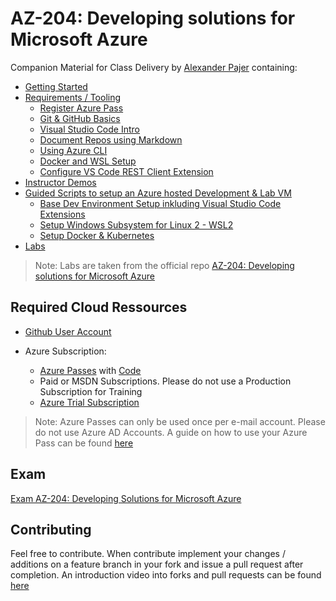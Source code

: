# AZ-204: Developing solutions for Microsoft Azure

Companion Material for Class Delivery by [Alexander Pajer](https://www.integrations.at/kontakt.aspx) containing:

  - [Getting Started](./Tooling/00-GettingStarted)
  - [Requirements / Tooling](./Tooling)
    - [Register Azure Pass](./Tooling/05-AzurePass)
    - [Git & GitHub Basics](./Tooling/01-Github)
    - [Visual Studio Code Intro](./Tooling/02-VSCode)
    - [Document Repos using Markdown](./Tooling/03-Markdown)
    - [Using Azure CLI](./Tooling/04-CLI)
    - [Docker and WSL Setup](./Tooling/08-Docker-WSL)
    - [Configure VS Code REST Client Extension](./Tooling/07-REST-Client)
  - [Instructor Demos](./Demos)
  - [Guided Scripts to setup an Azure hosted Development & Lab VM](./Setup)
    - [Base Dev Environment Setup inkluding Visual Studio Code Extensions](./Setup/#basics)
    - [Setup Windows Subsystem for Linux 2 - WSL2](./Setup/#wsl)
    - [Setup Docker & Kubernetes](./Setup/#docker-wsl)
  - [Labs](./Labs)

> Note: Labs are taken from the official repo [AZ-204: Developing solutions for Microsoft Azure](https://github.com/MicrosoftLearning/AZ-204-DevelopingSolutionsforMicrosoftAzure)

## Required Cloud Ressources

- [Github User Account](https://github.com/)

- Azure Subscription:

  - [Azure Passes](https://www.microsoftazurepass.com/) with [Code](./Tooling/05-AzurePass)
  - Paid or MSDN Subscriptions. Please do not use a Production Subscription for Training
  - [Azure Trial Subscription](https://azure.microsoft.com/en-us/free/)

> Note: Azure Passes can only be used once per e-mail account. Please do not use Azure AD Accounts. A guide on how to use your Azure Pass can be found [here](./Tooling/05-AzurePass)

## Exam

[Exam AZ-204: Developing Solutions for Microsoft Azure](https://docs.microsoft.com/en-us/learn/certifications/exams/az-204)

## Contributing

Feel free to contribute. When contribute implement your changes / additions on a feature branch in your fork and issue a pull request after completion. An introduction video into forks and pull requests can be found [here](https://www.youtube.com/watch?v=nT8KGYVurIU)

